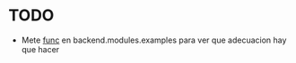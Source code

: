 # TODO

- Mete [func](http://agiliq.com/blog/2015/07/getting-started-with-celery-and-redis/) en backend.modules.examples para ver que adecuacion hay que hacer
